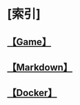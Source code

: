 # [索引]

## [【Game】](www.eailoo.com/Game)

## [【Markdown】](www.eailoo.com/Porject/Markdown)

## [【Docker】](www.eailoo.com/Porject/Docker)
